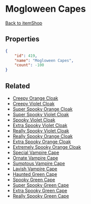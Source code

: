 # Mogloween Capes

<no description available>

[Back to itemShop](../item-shops.md)

## Properties

```json
{
    "id": 419,
    "name": "Mogloween Capes",
    "count": -100
}
```

## Related

- [Creepy Orange Cloak](../items/4513-creepy-orange-cloak.md)
- [Creepy Violet Cloak](../items/4514-creepy-violet-cloak.md)
- [Super Spooky Orange Cloak](../items/4496-super-spooky-orange-cloak.md)
- [Super Spooky Violet Cloak](../items/4497-super-spooky-violet-cloak.md)
- [Spooky Violet Cloak](../items/4498-spooky-violet-cloak.md)
- [Extra Spooky Violet Cloak](../items/12839-extra-spooky-violet-cloak.md)
- [Really Spooky Violet Cloak](../items/12840-really-spooky-violet-cloak.md)
- [Really Spooky Orange Cloak](../items/12841-really-spooky-orange-cloak.md)
- [Extra Spooky Orange Cloak](../items/12842-extra-spooky-orange-cloak.md)
- [Extremely Spooky Orange Cloak](../items/12843-extremely-spooky-orange-cloak.md)
- [Special Vampire Cape](../items/12844-special-vampire-cape.md)
- [Ornate Vampire Cape](../items/12845-ornate-vampire-cape.md)
- [Sumptous Vampire Cape](../items/12846-sumptous-vampire-cape.md)
- [Lavish Vampire Cape](../items/12847-lavish-vampire-cape.md)
- [Haunted Green Cape](../items/12848-haunted-green-cape.md)
- [Spooky Green Cape](../items/12849-spooky-green-cape.md)
- [Super Spooky Green Cape](../items/12850-super-spooky-green-cape.md)
- [Extra Spooky Green Cape](../items/12851-extra-spooky-green-cape.md)
- [Really Spooky Green Cape](../items/12852-really-spooky-green-cape.md)

